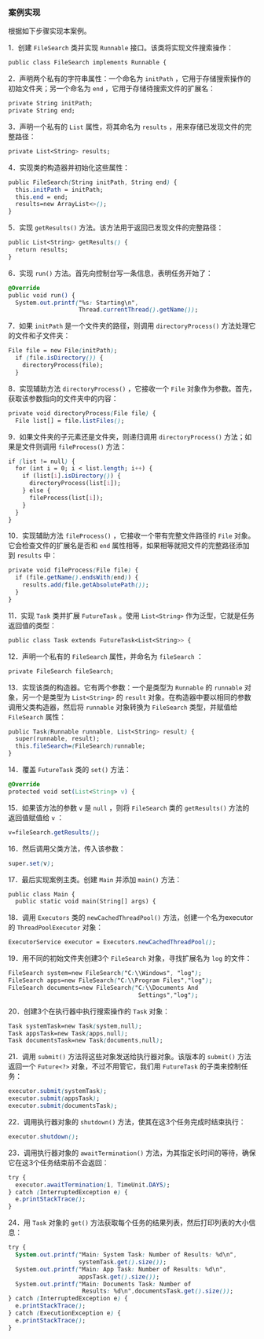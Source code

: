 ### 案例实现

根据如下步骤实现本案例。

1．创建 `FileSearch` 类并实现 `Runnable` 接口。该类将实现文件搜索操作：

```css
public class FileSearch implements Runnable {
```

2．声明两个私有的字符串属性：一个命名为 `initPath` ，它用于存储搜索操作的初始文件夹；另一个命名为 `end` ，它用于存储待搜索文件的扩展名：

```css
private String initPath;
private String end;
```

3．声明一个私有的 `List` 属性，将其命名为 `results` ，用来存储已发现文件的完整路径：

```css
private List<String> results;
```

4．实现类的构造器并初始化这些属性：

```css
public FileSearch(String initPath, String end) {
  this.initPath = initPath;
  this.end = end;
  results=new ArrayList<>();
}
```

5．实现 `getResults()` 方法。该方法用于返回已发现文件的完整路径：

```css
public List<String> getResults() {
  return results;
}
```

6．实现 `run()` 方法。首先向控制台写一条信息，表明任务开始了：

```css
@Override
public void run() {
  System.out.printf("%s: Starting\n",
                    Thread.currentThread().getName());
```

7．如果 `initPath` 是一个文件夹的路径，则调用 `directoryProcess()` 方法处理它的文件和子文件夹：

```css
File file = new File(initPath);
  if (file.isDirectory()) {
    directoryProcess(file);
  }
```

8．实现辅助方法 `directoryProcess()` ，它接收一个 `File` 对象作为参数。首先，获取该参数指向的文件夹中的内容：

```css
private void directoryProcess(File file) {
  File list[] = file.listFiles();
```

9．如果文件夹的子元素还是文件夹，则递归调用 `directoryProcess()` 方法；如果是文件则调用 `fileProcess()` 方法：

```css
if (list != null) {
  for (int i = 0; i < list.length; i++) {
    if (list[i].isDirectory()) {
      directoryProcess(list[i]);
    } else {
      fileProcess(list[i]);
    }
  }
}
```

10．实现辅助方法 `fileProcess()` ，它接收一个带有完整文件路径的 `File` 对象。它会检查文件的扩展名是否和 `end` 属性相等，如果相等就把文件的完整路径添加到 `results` 中：

```css
private void fileProcess(File file) {
  if (file.getName().endsWith(end)) {
    results.add(file.getAbsolutePath());
  }
}
```

11．实现 `Task` 类并扩展 `FutureTask` 。使用 `List<String>` 作为泛型，它就是任务返回值的类型：

```css
public class Task extends FutureTask<List<String>> {
```

12．声明一个私有的 `FileSearch` 属性，并命名为 `fileSearch` ：

```css
private FileSearch fileSearch;
```

13．实现该类的构造器。它有两个参数：一个是类型为 `Runnable` 的 `runnable` 对象，另一个是类型为 `List<String>` 的 `result` 对象。在构造器中要以相同的参数调用父类构造器，然后将 `runnable` 对象转换为 `FileSearch` 类型，并赋值给 `FileSearch` 属性：

```css
public Task(Runnable runnable, List<String> result) {
  super(runnable, result);
  this.fileSearch=(FileSearch)runnable;
}
```

14．覆盖 `FutureTask` 类的 `set()` 方法：

```css
@Override
protected void set(List<String> v) {
```

15．如果该方法的参数 `v` 是 `null` ，则将 `FileSearch` 类的 `getResults()` 方法的返回值赋值给 `v` ：

```css
v=fileSearch.getResults();
```

16．然后调用父类方法，传入该参数：

```css
super.set(v);
```

17．最后实现案例主类。创建 `Main` 并添加 `main()` 方法：

```css
public class Main {
  public static void main(String[] args) {
```

18．调用 `Executors` 类的 `newCachedThreadPool()` 方法，创建一个名为executor的 `ThreadPoolExecutor` 对象：

```css
ExecutorService executor = Executors.newCachedThreadPool();
```

19．用不同的初始文件夹创建3个 `FileSearch` 对象，寻找扩展名为 `log` 的文件：

```css
FileSearch system=new FileSearch("C:\\Windows", "log");
FileSearch apps=new FileSearch("C:\\Program Files","log");
FileSearch documents=new FileSearch("C:\\Documents And
                                     Settings","log");
```

20．创建3个在执行器中执行搜索操作的 `Task` 对象：

```css
Task systemTask=new Task(system,null);
Task appsTask=new Task(apps,null);
Task documentsTask=new Task(documents,null);
```

21．调用 `submit()` 方法将这些对象发送给执行器对象。该版本的 `submit()` 方法返回一个 `Future<?>` 对象，不过不用管它，我们用 `FutureTask` 的子类来控制任务：

```css
executor.submit(systemTask);
executor.submit(appsTask);
executor.submit(documentsTask);
```

22．调用执行器对象的 `shutdown()` 方法，使其在这3个任务完成时结束执行：

```css
executor.shutdown();
```

23．调用执行器对象的 `awaitTermination()` 方法，为其指定长时间的等待，确保它在这3个任务结束前不会返回：

```css
try {
  executor.awaitTermination(1, TimeUnit.DAYS);
} catch (InterruptedException e) {
  e.printStackTrace();
}
```

24．用 `Task` 对象的 `get()` 方法获取每个任务的结果列表，然后打印列表的大小信息：

```css
try {
  System.out.printf("Main: System Task: Number of Results: %d\n",
                    systemTask.get().size());
  System.out.printf("Main: App Task: Number of Results: %d\n",
                    appsTask.get().size());
  System.out.printf("Main: Documents Task: Number of
                     Results: %d\n",documentsTask.get().size());
} catch (InterruptedException e) {
  e.printStackTrace();
} catch (ExecutionException e) {
  e.printStackTrace();
}
```

